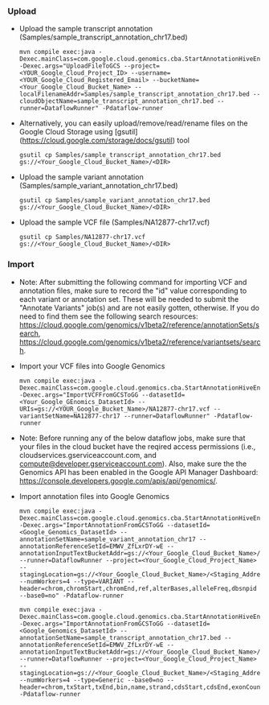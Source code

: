 ### Upload ###

* Upload the sample transcript annotation (Samples/sample_transcript_annotation_chr17.bed)
 
   ```
   mvn compile exec:java -Dexec.mainClass=com.google.cloud.genomics.cba.StartAnnotationHiveEngine -Dexec.args="UploadFileToGCS --project=<YOUR_Google_Cloud_Project_ID> --username=<YOUR_Google_Cloud_Registered_Email> --bucketName=<Your_Google_Cloud_Bucket_Name> --localFilenameAddr=Samples/sample_transcript_annotation_chr17.bed --cloudObjectName=sample_transcript_annotation_chr17.bed --runner=DataflowRunner" -Pdataflow-runner
   ```

* Alternatively, you can easily upload/remove/read/rename files on the Google Cloud Storage using [gsutil] (https://cloud.google.com/storage/docs/gsutil) tool 

   ```
   gsutil cp Samples/sample_transcript_annotation_chr17.bed gs://<Your_Google_Cloud_Bucket_Name>/<DIR>
   ```

* Upload the sample variant annotation (Samples/sample_variant_annotation_chr17.bed)

   ```
   gsutil cp Samples/sample_variant_annotation_chr17.bed gs://<Your_Google_Cloud_Bucket_Name>/<DIR>
   ``` 

* Upload the sample VCF file (Samples/NA12877-chr17.vcf)

   ```
   gsutil cp Samples/NA12877-chr17.vcf gs://<Your_Google_Cloud_Bucket_Name>/<DIR>
   ``` 
### Import ###

* Note: After submitting the following command for importing VCF and annotation files, make sure to record the "id" value corresponding to each variant or annotation set. These will be needed to submit the "Annotate Variants" job(s) and are not easily gotten, otherwise. If you do need to find them see the following search resources: https://cloud.google.com/genomics/v1beta2/reference/annotationSets/search, https://cloud.google.com/genomics/v1beta2/reference/variantsets/search.

* Import your VCF files into Google Genomics

   ```
   mvn compile exec:java -Dexec.mainClass=com.google.cloud.genomics.cba.StartAnnotationHiveEngine -Dexec.args="ImportVCFFromGCSToGG --datasetId=<Your_Google_GEnomics_DatasetId> --URIs=gs://<YOUR_Google_Bucket_Name>/NA12877-chr17.vcf --variantSetName=NA12877-chr17 --runner=DataflowRunner" -Pdataflow-runner
   ``` 

* Note: Before running any of the below dataflow jobs, make sure that your files in the cloud bucket have the reqired access permissions (i.e., cloudservices.gserviceaccount.com, and compute@developer.gserviceaccount.com). Also, make sure the the Genomics API has been enabled in the Google API Manager Dashboard: https://console.developers.google.com/apis/api/genomics/.

* Import annotation files into Google Genomics

   ```
   mvn compile exec:java -Dexec.mainClass=com.google.cloud.genomics.cba.StartAnnotationHiveEngine -Dexec.args="ImportAnnotationFromGCSToGG --datasetId=<Google_Genomics_DatasetId> --annotationSetName=sample_variant_annotation_chr17 --annotationReferenceSetId=EMWV_ZfLxrDY-wE --annotationInputTextBucketAddr=gs://<Your_Google_Cloud_Bucket_Name>/sample_variant_annotation_chr17.bed --runner=DataflowRunner --project=<Your_Google_Cloud_Project_Name> --stagingLocation=gs://<Your_Google_Cloud_Bucket_Name>/<Staging_Address>/ --numWorkers=4 --type=VARIANT --header=chrom,chromStart,chromEnd,ref,alterBases,alleleFreq,dbsnpid --base0=no" -Pdataflow-runner
   ```

   ```
   mvn compile exec:java -Dexec.mainClass=com.google.cloud.genomics.cba.StartAnnotationHiveEngine -Dexec.args="ImportAnnotationFromGCSToGG --datasetId=<Google_Genomics_DatasetId> --annotationSetName=sample_transcript_annotation_chr17.bed --annotationReferenceSetId=EMWV_ZfLxrDY-wE --annotationInputTextBucketAddr=gs://<Your_Google_Cloud_Bucket_Name>/sample_transcript_annotation_chr17.bed --runner=DataflowRunner --project=<Your_Google_Cloud_Project_Name> --stagingLocation=gs://<Your_Google_Cloud_Bucket_Name>/<Staging_Address>/ --numWorkers=4 --type=Generic --base0=no --header=chrom,txStart,txEnd,bin,name,strand,cdsStart,cdsEnd,exonCount,exonStarts,exonEnds,score,name2,cdsStartStat,cdsEndStat,exonFrames" -Pdataflow-runner
   ```

